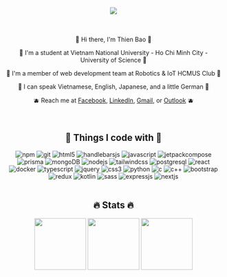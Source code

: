<div align="center">
  <h1>
    <img src="https://readme-typing-svg.herokuapp.com?lines=Hello+There+👋;This+is+Thien+Bao+🗣️;Nice+to+meet+you+✨&font=Cascadia+Code&size=30&center=true&color=70A5FD" />
  </h1>
</div>

<br />

<div align="center">
  <p>🍓 Hi there, I'm Thien Bao 🍓<p>
  <p>🍊 I'm a student at Vietnam National University - Ho Chi Minh City - University of Science 🍊</p>
  <p>🍋 I'm a member of web development team at Robotics & IoT HCMUS Club 🍋</p>
  <p>🥑 I can speak Vietnamese, English, Japanese, and a little German 🥑</p>
  <p>🫐 Reach me at <a href="https://www.facebook.com/thiennbao.204">Facebook</a>, <a href="https://www.linkedin.com/in/thiennbao">LinkedIn</a>, <a href="mailto:thiennbao.204@gmail.com">Gmail</a>, or <a href="mailto:22127032@student.hcmus.edu.vn">Outlook</a> 🫐</p>
</div>

<br />

<div align="center">
  <h2>🍳 Things I code with 🍳</h2>
  <img alt="npm" src="https://img.shields.io/badge/NPM-CB3837?style=flat-square&logo=npm&logoColor=white" />
  <img alt="git" src="https://img.shields.io/badge/Git-F05032?style=flat-square&logo=git&logoColor=white" />
  <img alt="html5" src="https://img.shields.io/badge/HTML5-E34F26?style=flat-square&logo=html5&logoColor=white" />
  <img alt="handlebarsjs" src="https://img.shields.io/badge/Handlebars.js-F0772B?style=flat-square&logo=handlebars.js&logoColor=white" />
  <img alt="javascript" src="https://img.shields.io/badge/JavaScript-F7DF1E?style=flat-square&logo=javascript&logoColor=black">
  <img alt="jetpackcompose" src="https://img.shields.io/badge/Jetpack_Compose-2EB76B?style=flat-square&logo=jetpackcompose&logoColor=white" />
  <img alt="prisma" src="https://img.shields.io/badge/Prisma-10b981?style=flat-square&logo=Prisma&logoColor=white" />
  <img alt="mongoDB" src="https://img.shields.io/badge/-MongoDB-13aa52?style=flat-square&logo=mongodb&logoColor=white" />
  <img alt="nodejs" src="https://img.shields.io/badge/Node.js-43853D?style=flat-square&logo=node.js&logoColor=white" />
  <img alt="tailwindcss" src="https://img.shields.io/badge/Tailwind_CSS-38B2AC?style=flat-square&logo=tailwindcss&logoColor=white" />
  <img alt="postgresql" src="https://img.shields.io/badge/postgresql-699eca?style=flat-square&logo=postgresql&logoColor=white" />
  <img alt="react" src="https://img.shields.io/badge/React-45B8D8?style=flat-square&logo=react&logoColor=white" />
  <img alt="docker" src="https://img.shields.io/badge/Docker-1D63ED?style=flat-square&logo=docker&logoColor=white" />
  <img alt="typescript" src="https://img.shields.io/badge/TypeScript-007ACC?style=flat-square&logo=typescript&logoColor=white" />
  <img alt="jquery" src="https://img.shields.io/badge/jQuery-1A73E8?style=flat-square&logo=jquery&logoColor=white">
  <img alt="css3" src="https://img.shields.io/badge/CSS3-1572B6?style=flat-square&logo=css3&logoColor=white">
  <img alt="python" src="https://img.shields.io/badge/Python-1466BE?style=flat-square&logo=python&logoColor=white" />
  <img alt="c" src="https://img.shields.io/badge/C-00599C?style=flat-square&logo=c&logoColor=white" />
  <img alt="c++" src="https://img.shields.io/badge/C++-00599C?style=flat-square&logo=c%2B%2B&logoColor=white" />
  <img alt="bootstrap" src="https://img.shields.io/badge/Bootstrap-5849BE?style=flat-square&logo=bootstrap&logoColor=white" />
  <img alt="redux" src="https://img.shields.io/badge/Redux-764ABC?style=flat-square&logo=redux&logoColor=white" />
  <img alt="kotlin" src="https://img.shields.io/badge/Kotlin-AA2AEC?style=flat-square&logo=kotlin&logoColor=white" />
  <img alt="sass" src="https://img.shields.io/badge/Sass-CC6699?style=flat-square&logo=sass&logoColor=white" />
  <img alt="expressjs" src="https://img.shields.io/badge/Express-708090?style=flat-square&logo=express&logoColor=white" />
  <img alt="nextjs" src="https://img.shields.io/badge/Next.js-000000?style=flat-square&logo=nextdotjs&logoColor=white" />
</div>

<br />

<div align="center">
  <h2>🔥 Stats 🔥</h2>
  <img height="120px" src="https://github-readme-stats.vercel.app/api?username=thiennbao&show_icons=true&theme=tokyonight&hide_border=true" />
  <img height="120px" src="https://github-readme-stats.vercel.app/api/top-langs/?username=thiennbao&langs_count=8&layout=compact&theme=tokyonight&hide_border=true" />
  <img height="120px" src="https://streak-stats.demolab.com/?user=thiennbao&mode=weekly&theme=tokyonight&hide_border=true" />
</div>
